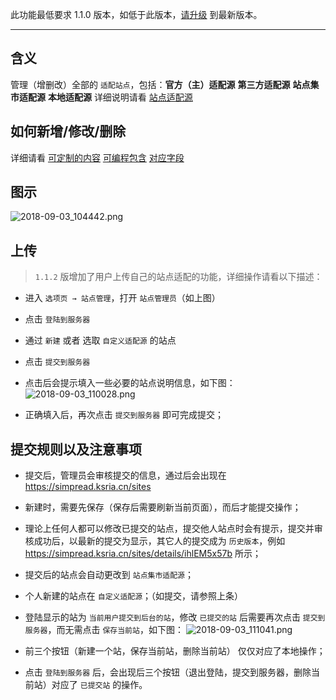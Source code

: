 此功能最低要求 1.1.0 版本，如低于此版本，[请升级](http://ksria.com/simpread/) 到最新版本。
***

含义
---
管理（增删改）全部的 `适配站点`，包括：**官方（主）适配源** **第三方适配源**  **站点集市适配源** **本地适配源** 详细说明请看 [站点适配源](%E7%AB%99%E7%82%B9%E9%80%82%E9%85%8D%E6%BA%90)

如何新增/修改/删除
---
详细请看 [可定制的内容](%E7%AB%99%E7%82%B9%E7%BC%96%E8%BE%91%E5%99%A8#%E5%A6%82%E4%BD%95%E5%88%A0%E9%99%A4) [可编程包含](%E7%AB%99%E7%82%B9%E7%BC%96%E8%BE%91%E5%99%A8#%E5%8F%AF%E7%BC%96%E7%A8%8B%E5%8C%85%E5%90%AB) [对应字段](%E7%AB%99%E7%82%B9%E7%BC%96%E8%BE%91%E5%99%A8#%E5%AF%B9%E5%BA%94%E5%AD%97%E6%AE%B5)

图示
---
![2018-09-03_104442.png](https://i.loli.net/2018/09/03/5b8ca088cf35a.png)

上传
---
> `1.1.2` 版增加了用户上传自己的站点适配的功能，详细操作请看以下描述：

- 进入 `选项页 → 站点管理`，打开 `站点管理员`（如上图）

- 点击 `登陆到服务器`
- 通过 `新建` 或者 选取 `自定义适配源` 的站点
- 点击 `提交到服务器`
- 点击后会提示填入一些必要的站点说明信息，如下图：
  ![2018-09-03_110028.png](https://i.loli.net/2018/09/03/5b8ca44327051.png)
- 正确填入后，再次点击 `提交到服务器` 即可完成提交；

提交规则以及注意事项
---
- 提交后，管理员会审核提交的信息，通过后会出现在 https://simpread.ksria.cn/sites

- 新建时，需要先保存（保存后需要刷新当前页面），而后才能提交操作；
- 理论上任何人都可以修改已提交的站点，提交他人站点时会有提示，提交并审核成功后，以最新的提交为显示，其它人的提交成为 `历史版本`，例如 https://simpread.ksria.cn/sites/details/ihlEM5x57b 所示；
- 提交后的站点会自动更改到 `站点集市适配源`；
- 个人新建的站点在 `自定义适配源`；（如提交，请参照上条）
- 登陆显示的站为 `当前用户提交到后台的站`，修改 `已提交的站` 后需要再次点击 `提交到服务器`，而无需点击 `保存当前站`，如下图：
  ![2018-09-03_111041.png](https://i.loli.net/2018/09/03/5b8ca6a7d7789.png)

- 前三个按钮（新建一个站，保存当前站，删除当前站） 仅仅对应了本地操作；
- 点击 `登陆到服务器` 后，会出现后三个按钮（退出登陆，提交到服务器，删除当前站）对应了 `已提交站` 的操作。